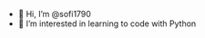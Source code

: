 - 👋 Hi, I’m @sofi1790
- 👀 I’m interested in learning to code with Python


<!---
sofi1790/sofi1790 is a ✨ special ✨ repository because its `README.md` (this file) appears on your GitHub profile.
You can click the Preview link to take a look at your changes.
--->
